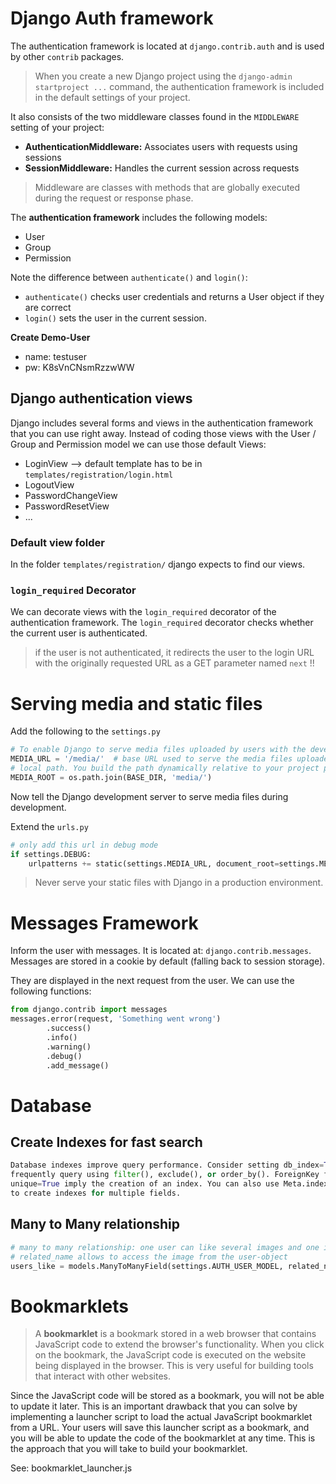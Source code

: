 # Django Auth framework

The authentication framework is located at `django.contrib.auth` and is used by other
`contrib` packages.

> When you create a new Django project using the `django-admin startproject ...` command, the authentication framework 
> is included in the default settings of your project.

It also consists of the two middleware classes found in the `MIDDLEWARE` setting of your project:
* **AuthenticationMiddleware:** Associates users with requests using sessions
* **SessionMiddleware:** Handles the current session across requests

> Middleware are classes with methods that are globally executed during the request or response phase.

The **authentication framework** includes the following models:
* User
* Group
* Permission

Note the difference between `authenticate()` and `login()`: 
* `authenticate()` checks user credentials and returns a User object if they are correct
* `login()` sets the user in the current session.

**Create Demo-User**
* name: testuser
* pw: K8sVnCNsmRzzwWW

## Django authentication views

Django includes several forms and views in the authentication framework that you can use right away.
Instead of coding those views with the User / Group and Permission model we can use those default Views:

* LoginView --> default template has to be in `templates/registration/login.html`
* LogoutView
* PasswordChangeView
* PasswordResetView
* ...

### Default view folder
In the folder `templates/registration/` django expects to find our views.

### `login_required` Decorator

We can decorate views with the `login_required` decorator of the authentication framework. 
The `login_required` decorator checks whether the current user is authenticated.

> if the user is not authenticated, it redirects the user to the login URL with the originally requested URL as a 
>GET parameter named `next` !!

# Serving media and static files

Add the following to the `settings.py`
```python
# To enable Django to serve media files uploaded by users with the development server
MEDIA_URL = '/media/'  # base URL used to serve the media files uploaded by users
# local path. You build the path dynamically relative to your project path to make your code more generic.
MEDIA_ROOT = os.path.join(BASE_DIR, 'media/')
```

Now tell the Django development server to serve media files during development.

Extend the `urls.py`

```python
# only add this url in debug mode
if settings.DEBUG:
    urlpatterns += static(settings.MEDIA_URL, document_root=settings.MEDIA_ROOT)
```

> Never serve your static files with Django in a production environment.

# Messages Framework

Inform the user with messages. It is located at: `django.contrib.messages`.
Messages are stored in a cookie by default (falling back to session storage).

They are displayed in the next request from the user. We can use the following functions:

```python
from django.contrib import messages
messages.error(request, 'Something went wrong')
        .success()
        .info()
        .warning()
        .debug()
        .add_message()
```

# Database

## Create Indexes for fast search

```python
Database indexes improve query performance. Consider setting db_index=True for fields that you
frequently query using filter(), exclude(), or order_by(). ForeignKey fields or fields with
unique=True imply the creation of an index. You can also use Meta.index_together or Meta.indexes
to create indexes for multiple fields.
```

## Many to Many relationship

```python
# many to many relationship: one user can like several images and one images can be liked by several users
# related_name allows to access the image from the user-object
users_like = models.ManyToManyField(settings.AUTH_USER_MODEL, related_name='images_liked', blank=True)
```

# Bookmarklets

> A **bookmarklet** is a bookmark stored in a web browser that contains JavaScript code to extend the browser's 
> functionality. When you click on the bookmark, the JavaScript code is executed on the website being displayed 
> in the browser. This is very useful for building tools that interact with other websites.

Since the JavaScript code will be stored as a bookmark, you will not be able to update it later. 
This is an important drawback that you can solve by implementing a launcher script to load the actual 
JavaScript bookmarklet from a URL. Your users will save this launcher script as a bookmark, and you will be able to 
update the code of the bookmarklet at any time. This is the approach that you will take to build your bookmarklet.

See: bookmarklet_launcher.js